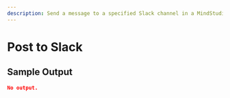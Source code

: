 ```yaml
---
description: Send a message to a specified Slack channel in a MindStudio workflow
---
```


# Post to Slack

## Sample Output

```json
No output.
```
